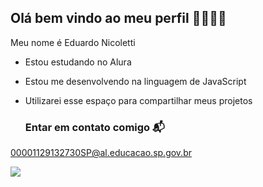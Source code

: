 ## Olá bem vindo ao meu perfil 👋💚💚💚

Meu nome é Eduardo Nicoletti

- Estou estudando no Alura
- Estou me desenvolvendo na linguagem de JavaScript
- Utilizarei esse espaço para compartilhar meus projetos

  ### Entar em contato comigo 📬

00001129132730SP@al.educacao.sp.gov.br



![ ](https://media1.tenor.com/m/-ROOryBOHygAAAAC/skeleton-dancing-skeleton.gif)
